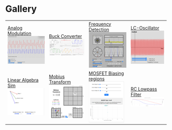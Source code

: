 # Gallery

|     |     |     |     |
| --- | --- | --- | --- |
| [Analog Modulation]( ./sims/analog-mod/index.md) ![thumbnail](./sims/thumbnails/analog-mod.png) | [Buck Converter]( ./sims/buck-converter/index.md) ![thumbnail](./sims/thumbnails/buck-converter.png) | [Frequency Detection]( ./sims/frequency-detection/index.md) ![thumbnail](./sims/thumbnails/frequency-detection.png) | [LC-Oscillator]( ./sims/lc-oscillator/index.md) ![thumbnail](./sims/thumbnails/lc-oscillator.png) |
| [Linear Algebra Sim]( ./sims/linear-algebra-sim/index.md) ![thumbnail](./sims/thumbnails/linear-algebra-sim.png) | [Mobius Transform]( ./sims/mobius-transform/index.md) ![thumbnail](./sims/thumbnails/mobius-transform.png) | [MOSFET Biasing regions]( ./sims/mosfet-biasing/index.md) ![thumbnail](./sims/thumbnails/mosfet-biasing.png) | [RC Lowpass Filter]( ./sims/rc-lowpass-filter/index.md) ![thumbnail](./sims/thumbnails/rc-lowpass-filter.png) |
